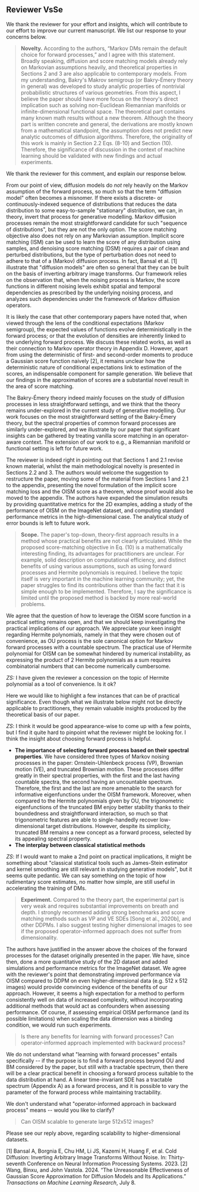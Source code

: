 ## Reviewer VsSe

We thank the reviewer for your effort and insights, which will contribute to our effort to improve our current manuscript. We list our response to your concerns below. 

>**Novelty.** According to the authors, “Markov DMs remain the default choice for forward processes,” and I agree with this statement. Broadly speaking, diffusion and score matching models already rely on Markovian assumptions heavily, and theoretical properties in Sections 2 and 3 are also applicable to contemporary models. From my understanding, Bakry's Makrov semigroup (or Bakry-Émery theory in general) was developed to study analytic properties of nontrivial probabilistic structures of various geometries. From this aspect, I believe the paper should have more focus on the theory's direct implication such as solving non-Euclidean Riemannian manifolds or infinite-dimensional functional space. The theoretical part contains many known math results without a new theorem. Although the theory part is written concrete and general, the derivations are mostly known from a mathematical standpoint, the assumption does not predict new analytic outcomes of diffusion algorithms. Therefore, the originality of this work is mainly in Section 2.2 Eqs. (8-10) and Section (10). Therefore, the significance of discussion in the context of machine learning should be validated with new findings and actual experiments.

We thank the reviewer for this comment, and explain our response below. 

From our point of view, diffusion models do _not_ rely heavily on the Markov assumption of the forward process, so much so that the term "diffusion model" often becomes a misnomer. If there exists a discrete- or continuously-indexed sequence of distributions that reduces the data distribution to some easy-to-sample "stationary" distribution, we can, in theory, invert that process for generative modelling. Markov diffusion processes remain the most straightforward candidate for such "sequence of distributions", but they are not the only option. The score matching objective also does not rely on any Markovian assumption. Implicit score matching (ISM) can be used to learn the score of any distribution using samples, and denoising score matching (DSM) requires a pair of clean and perturbed distributions, but the type of perturbation does not need to adhere to that of a (Markov) diffusion process. In fact, Bansal et al. [1] illustrate that "diffusion models" are often so general that they can be built on the basis of inverting arbitrary image transforms. Our framework relies on the observation that, when the noising process is Markov, the score functions in different noising levels exhibit spatial and temporal dependencies as prescribed by the underlying noising process, and analyzes such dependencies under the framework of Markov diffusion operators. 

It is likely the case that other contemporary papers have noted that, when viewed through the lens of the conditional expectations (Markov semigroup), the expected values of functions evolve deterministically in the forward process; or that the evolution of densities are inherently linked to the underlying forward process. We discuss these related works, as well as their connection to Markov operator theory in Appendix D. However, apart from using the deterministic of first- and second-order moments to produce a Gaussian score function naively [2], it remains unclear how the deterministic nature of conditional expectations link to estimation of the scores, an indispensable component for sample generation. We believe that our findings in the approximation of scores are a substantial novel result in the area of score matching.  

The Bakry-Émery theory indeed mainly focuses on the study of diffusion processes in less straightforward settings, and we think that the theory remains under-explored in the current study of generative modelling. Our work focuses on the most straightforward setting of the Bakry-Émery theory, but the spectral properties of common forward processes are similarly under-explored, and we illustrate by our paper that significant insights can be gathered by treating vanilla score matching in an operator-aware context. The extension of our work to e.g., a Riemannian manifold or functional setting is left for future work. 

The reviewer is indeed right in pointing out that Sections 1 and 2.1 revise known material, whilst the main methodological novelty is presented in Sections 2.2 and 3. The authors would welcome the suggestion to restructure the paper, moving some of the material from Sections 1 and 2.1 to the appendix, presenting the novel formulation of the implicit score matching loss and the OISM score as a theorem, whose proof would also be moved to the appendix. The authors have expanded the simulation results by providing quantitative metrics for the 2D examples, adding a study of the performance of OISM on the ImageNet dataset, and computing standard performance metrics in the high-dimensional case. The analytical study of error bounds is left to future work. 

>**Scope.** The paper's top-down, theory-first approach results in a method whose practical benefits are not clearly articulated. While the proposed score-matching objective in Eq. (10) is a mathematically interesting finding, its advantages for practitioners are unclear. For example, solid description on computational efficiency, and distinct benefits of using various assumptions, such as using forward processes and Hermite polynomials is required. I believe the topic itself is very important in the machine learning community; yet, the paper struggles to find its contributions other than the fact that it is simple enough to be implemented. Therefore, I say the significance is limited until the proposed method is backed by more real-world problems.

We agree that the question of how to leverage the OISM score function in a practical setting remains open, and that we should keep investigating the practical implications of our approach. We appreciate your keen insight regarding Hermite polynomials, namely in that they were chosen out of convenience, as OU process is the sole canonical option for Markov forward processes with a countable spectrum. The practical use of Hermite polynomial for OISM can be somewhat hindered by numerical instability, as expressing the product of 2 Hermite polynomials as a sum requires combinatorial numbers that can become numerically cumbersome.

_ZS:_ I have given the reviewer a concession on the topic of Hermite polynomial as a tool of convenience. Is it ok?

Here we would like to highlight a few instances that can be of practical significance. Even though what we illustrate below might not be directly applicable to practitioners, they remain valuable insights produced by the theoretical basis of our paper. 

_ZS_: I think it would be good appearance-wise to come up with a few points, but I find it quite hard to pinpoint what the reviewer might be looking for. I think the insight about choosing forward process is helpful. 
- **The importance of selecting forward process based on their spectral properties**. We have considered three types of Markov noising processes in the paper: Ornstein-Uhlenbeck process (VP), Brownian motion (VE), and truncated Brownian motion. These processes differ greatly in their spectral properties, with the first and the last having countable spectra, the second having an uncountable spectrum. Therefore, the first and the last are more amenable to the search for informative eigenfunctions under the OISM framework. Moreover, when compared to the Hermite polynomials given by OU, the trigonometric eigenfunctions of the truncated BM enjoy better stability thanks to their boundedness and straightforward interaction, so much so that trigonometric features are able to single-handedly recover low-dimensional target distributions. However, despite its simplicity, truncated BM remains a new concept as a forward process, selected by its appealing spectral property. 
- **The interplay between classical statistical methods**

_ZS_: If I would want to make a 2nd point on practical implications, it might be something about "classical statistical tools such as James-Stein estimator and kernel smoothing are still relevant in studying generative models", but it seems quite pedantic. We can say something on the topic of how rudimentary score estimates, no matter how simple, are still useful in accelerating the training of DMs. 

> **Experiment.** Compared to the theory part, the experimental part is very weak and requires substantial improvements on breath and depth. I strongly recommend adding strong benchmarks and score matching methods such as VP and VE SDEs [Song et al., 2020b], and other DDPMs. I also suggest testing higher dimensional images to see if the proposed operator-informed approach does not suffer from dimensionality.

The authors have justified in the answer above the choices of the forward processes for the dataset originally presented in the paper. We have, since then, done a more quantitative study of the 2D dataset and added simulations and performance metrics for the ImageNet dataset. We agree with the reviewer's point that demonstrating improved performance via OISM compared to DDPM on even higher-dimensional data (e.g. 512 x 512 images) would provide convincing evidence of the benefits of our approach. However, it seems a high expectation for a method to perform consistently well on data of increased complexity, without incorporating additional methods that would act as confounders when assessing performance. Of course, if assessing empirical OISM performance (and its possible limitations) when scaling the data dimension was a binding condition, we would run such experiments. 

> Is there any benefits for learning with forward processes? Can operator-informed approach implemented with backward process?

We do not understand what "learning with forward processes" entails specifically -- if the purpose is to find a forward process beyond OU and BM considered by the paper, but still with a tractable spectrum, then there will be a clear practical benefit in choosing a forward process suitable to the data distribution at hand. A linear time-invariant SDE has a tractable spectrum (Appendix A) as a forward process, and it is possible to vary the parameter of the forward process while maintaining tractability. 

We don't understand what "operator-informed approach in backward process" means -- would you like to clarify?

> Can OISM scalable to generate large 512x512 images?

 Please see our reply above, regarding scalability to higher-dimensional datasets. 

[1] Bansal A, Borgnia E, Chu HM, Li JS, Kazemi H, Huang F, et al. Cold Diffusion: Inverting Arbitrary Image Transforms Without Noise. In: Thirty-seventh Conference on Neural Information Processing Systems. 2023.
[2] Wang, Binxu, and John Vastola. 2024. “The Unreasonable Effectiveness of Gaussian Score Approximation for Diffusion Models and Its Applications.” _Transactions on Machine Learning Research_, July 8.
